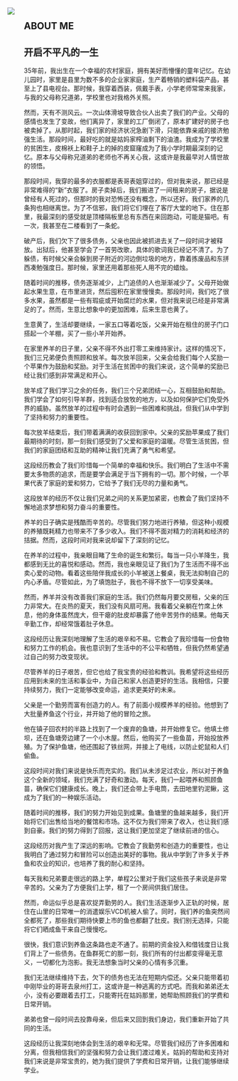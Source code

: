 


<br/><br/><br/><br/><br/><br/>
<main class="about-page is-flex is-align-items-center content is-full-height"><div class="container is-max-widescreen px-2"><div class="columns is-marginless"><aside class="column is-4 is-flex is-flex-direction-column is-justify-content-center" ><img class="js-img-fadeIn" src="/images/about.png" style="transition: opacity 320ms ease 0s; opacity: 1;padding-right：20px"></aside><section class="column is-8 is-flex is-flex-direction-column is-justify-content-center"><h2 class="about-title">ABOUT ME</h2><article><h2 id="Diskobolos">
<a href="#Diskobolos" class="headerlink" title="Diskobólos"></a>开启不平凡的一生</h2><p>
35年前，我出生在一个幸福的农村家庭，拥有美好而懵懂的童年记忆。在幼儿园时，家里是县里为数不多的企业家家庭，生产着畅销的塑料袋产品，甚至上了县电视台。那时候，我穿着西装，佩戴手表，小学老师常常来我家，与我的父母称兄道弟，学校里也对我格外关照。

然而，天有不测风云。一次山体滑坡导致合伙人出卖了我们的产业。父母的感情也发生了变故，他们离异了，家里的工厂倒闭了，原本扩建好的房子也被卖掉了。从那时起，我们家的经济状况急剧下滑，只能依靠亲戚的接济勉强生活。那段时间，最好吃的就是姑妈家榨油剩下的油渣。我成为了学校里的贫困生，皮棉袄上和鞋子上的掉的皮窟窿成为了我小学时期最深刻的记忆。原本与父母称兄道弟的老师也不再关心我，这或许是我最早对人情世故的领悟。

那段时间，我穿的最多的衣服都是表哥表姐穿过的，但对我来说，那已经是非常难得的“新”衣服了。房子卖掉后，我们搬进了一间租来的房子，据说是曾经有人死过的，但那时的我对恐怖还没有概念，所以还好。我们家养的几条狗也相继离世。为了不信邪，我们将它们埋在了客厅大堂的地下。住在那里，我最深刻的感受就是顶楼隔板里总有东西在来回跑动，可能是猫吧。有一次，我甚至在二楼看到了一条蛇。

破产后，我们欠下了很多债务，父亲也因此被抓进去关了一段时间才被释放。出狱后，他甚至学会了一首劳改歌，具体的歌词我已经记不清了。为了躲债，有时候父亲会躲到房子附近的河边倒垃圾的地方，靠着拣废品和东拼西凑勉强度日。那时候，家里还用着那些死人用不完的蜡烛。

随着时间的推移，债务逐渐减少，上门追债的人也渐渐减少了。父母开始做起水果生意，在市里进货，然后囤积在家里慢慢卖。那段时间，我们吃了很多水果，虽然都是一些有瑕疵或开始腐烂的水果，但对我来说已经是非常满足的了。然而，生意比想象中的更加困难，后来生意也黄了。




生意黄了，生活却要继续，一家五口等着吃饭，父亲开始在租住的房子门口搭起一个羊棚，买了一些小羊开始养。

在家里养羊的日子里，父亲不得不外出打零工来维持家计。这样的情况下，我们三兄弟便负责照顾和放羊。每次放羊回来，父亲会给我们每个人奖励一个苹果作为鼓励和奖励。对于生活在贫困中的我们来说，这个简单的奖励已经让我们感到非常满足和开心。

放羊成了我们学习之余的任务，我们三个兄弟团结一心，互相鼓励和帮助。我们学会了如何引导羊群，找到适合放牧的地方，以及如何保护它们免受外界的威胁。虽然放羊的过程中有时会遇到一些困难和挑战，但我们从中学到了坚持和努力的重要性。

每次放羊结束后，我们带着满满的收获回到家中。父亲的奖励苹果成了我们最期待的时刻，那一刻我们感受到了父爱和家庭的温暖。尽管生活贫困，但我们的家庭团结和互助的精神让我们充满了勇气和希望。

这段经历教会了我们珍惜每一个简单的幸福和快乐。我们明白了生活中不需要太多物质的追求，而是要学会满足于当下拥有的一切。那个时候，一个苹果代表了家庭的爱和努力，它给予了我们无尽的力量和勇气。

这段放羊的经历不仅让我们兄弟之间的关系更加紧密，也教会了我们坚持不懈地追求梦想和努力奋斗的重要性。



养羊的日子确实是残酷而辛苦的。尽管我们努力地进行养殖，但这种小规模的养殖既耗精力也带来不了多少收入。我们不得不面对精力的消耗和经济的拮据。然而，这段时间对我来说却留下了深刻的记忆。

在养羊的过程中，我亲眼目睹了生命的诞生和繁衍。每当一只小羊降生，我都感到无比的喜悦和感动。然而，我也亲眼见证了我们为了生活而不得不出卖心爱的动物。看着这些陪伴我成长的小羊被送上餐桌，我无法抑制自己的内心矛盾。尽管如此，为了填饱肚子，我也不得不放下一切享受美味。

然而，养羊并没有改善我们家庭的生活。我们仍然每月要交房租，父亲的压力非常大。在炎热的夏天，我们没有风扇可用。我看着父亲躺在竹席上休息，他的身体虽然庞大，但干瘪的肚皮却暴露了他辛苦劳作的结果。他每天辛勤工作，却经常饿着肚子休息。

这段经历让我深刻地理解了生活的艰辛和不易。它教会了我珍惜每一份食物和努力工作的机会。我也意识到了生活中的不公平和牺牲，但我仍然希望通过自己的努力改变现状。

尽管养羊的日子艰苦，但它也给了我宝贵的经验和教训。我希望将这些经历应用到未来的生活和事业中，为自己和家人创造更好的生活。我相信，只要持续努力，我们一定能够改变命运，追求更美好的未来。



父亲是一个勤劳而富有创造力的人。有了前面小规模养羊的经验。他想到了大批量养鱼这个行业，并开始了他的冒险之旅。

他在镇子回农村的半路上找到了一个废弃的鱼塘，并开始修复它。他填土修坝，还在鱼塘旁边建了一个小木屋。然后，他购买了一些鱼苗，开始投放养殖。为了保护鱼塘，他还围起了铁丝网，并接上了电线，以防止蛇鼠和人们偷鱼。

这段时间对我们来说是快乐而充实的。我们从未涉足过农业，所以对于养鱼这个全新的领域，我们充满了好奇和激动。每天，我们一起喂养和照顾鱼苗，确保它们健康成长。晚上，我们还会带上手电筒，去田地里钓泥鳅，这成为了我们的一种娱乐活动。

随着时间的推移，我们的努力开始见到成果。鱼塘里的鱼越来越多，我们开始将它们出售给当地的餐馆和市场。这不仅为我们带来了收入，也让我们感到自豪。我们的努力得到了回报，这让我们更加坚定了继续前进的信心。

这段经历对我产生了深远的影响。它教会了我勤劳和创造力的重要性，也让我明白了通过努力和冒险可以创造出美好的事物。我从中学到了许多关于养鱼和农业的知识，也培养了我的耐心和坚持。


每天我和兄弟要走很远的路上学，单程2公里对于我们这些孩子来说是非常辛苦的。父亲为了方便我们上学，租了一个房间供我们居住。

然而，命运似乎总是喜欢捉弄勤劳的人。我们生活逐渐步入正轨的时候，居住在山里的日常唯一的消遣娱乐VCD机被人偷了。同时，我们养的鱼突然间全都死了，那些我们期待快要上市的鱼也都翻了肚皮。我们别无选择，只能将它们晒成鱼干来自己慢慢吃。

很快，我们意识到养鱼这条路也走不通了。前期的资金投入和借钱度日让我们背上了一些债务。在鱼群死亡的那一刻，我们所有的付出都变得毫无意义，一切都化为泡影。我无法想象当时父亲的心情有多沉重。

我们无法继续维持下去，欠下的债务也无法在短期内偿还。父亲只能带着初中刚毕业的哥哥去泉州打工，这或许是一种逃离的方式吧。而我和弟弟还太小，没有必要跟着去打工，只能寄托在姑妈那里，她帮助照顾我们的学费和日常开销。

弟弟也曾一段时间去投靠母亲，但后来又回到我们身边，我们重新开始了共同的生活。

这段经历让我深刻地体会到生活的艰辛和无常。尽管我们经历了许多困难和分离，但我相信我们的坚强和努力会让我们渡过难关。姑妈的帮助和支持对我们来说是非常宝贵的，她为我们提供了学费和日常开销，让我们能够继续学业。




</p>
</article></section></div></div></main>



